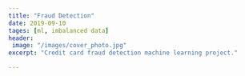 ```yaml
---
title: "Fraud Detection"
date: 2019-09-10
tages: [ml, imbalanced data]
header:
 image: "/images/cover_photo.jpg"
excerpt: "Credit card fraud detection machine learning project."

---
```


